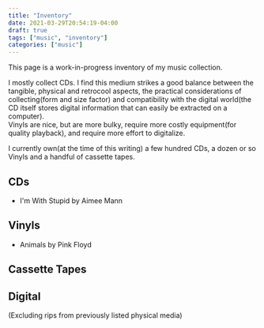 ```yaml
---
title: "Inventory"
date: 2021-03-29T20:54:19-04:00
draft: true
tags: ["music", "inventory"]
categories: ["music"]
---
```


This page is a work-in-progress inventory of my music collection.

I mostly collect CDs. I find this medium strikes a good balance between the tangible, physical and retrocool aspects, the practical considerations of collecting(form and size factor) and compatibility with the digital world(the CD itself stores digital information that can easily be extracted on a computer).  
Vinyls are nice, but are more bulky, require more costly equipment(for quality playback), and require more effort to digitalize.

I currently own(at the time of this writing) a few hundred CDs, a dozen or so Vinyls and a handful of cassette tapes.

## CDs

* I'm With Stupid by Aimee Mann
 

## Vinyls

* Animals by Pink Floyd

## Cassette Tapes

## Digital
(Excluding rips from previously listed physical media)

